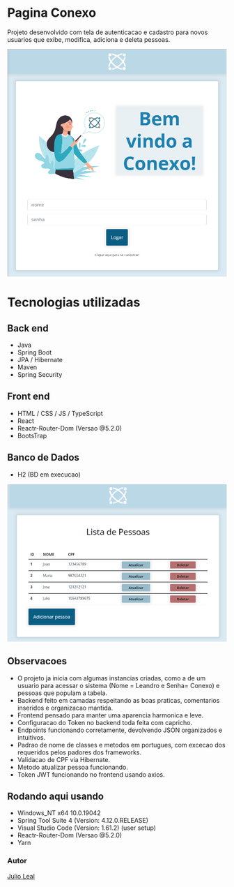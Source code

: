 # Pagina Conexo

Projeto desenvolvido com tela de autenticacao e cadastro para novos usuarios que exibe, modifica, adiciona e deleta pessoas.

![Image](https://github.com/juliocfleal/pessoaconexo/blob/master/frontend/web/src/assets/tela.png?raw=true)

# Tecnologias utilizadas
## Back end
- Java
- Spring Boot
- JPA / Hibernate
- Maven
- Spring Security
## Front end
- HTML / CSS / JS / TypeScript
- React
- Reactr-Router-Dom (Versao @5.2.0)
- BootsTrap
## Banco de Dados
- H2 (BD em execucao)

![Image](https://github.com/juliocfleal/pessoaconexo/blob/master/frontend/web/src/assets/tela-lista.png?raw=true)

## Observacoes
- O projeto ja inicia com algumas instancias criadas, como a de um usuario para acessar o sistema (Nome = Leandro e Senha= Conexo) e 
pessoas que populam a tabela.
- Backend feito em camadas respeitando as boas praticas, comentarios inseridos e organizacao mantida.
- Frontend pensado para manter uma aparencia harmonica e leve.
- Configuracao do Token no backend toda feita com capricho.
- Endpoints funcionando corretamente, devolvendo JSON organizados e intuitivos.
- Padrao de nome de classes e metodos em portugues, com excecao dos requeridos pelos padores dos frameworks.
- Validacao de CPF via Hibernate.
- Metodo atualizar pessoa funcionando.
- Token JWT funcionando no frontend usando axios.

## Rodando aqui usando
- Windows_NT x64 10.0.19042
- Spring Tool Suite 4 (Version: 4.12.0.RELEASE)
- Visual Studio Code (Version: 1.61.2) (user setup)
- Reactr-Router-Dom (Versao @5.2.0)
- Yarn


### Autor


[Julio Leal](https://www.linkedin.com/in/julio-cesar-freitas-leal-44226916a/)

 

